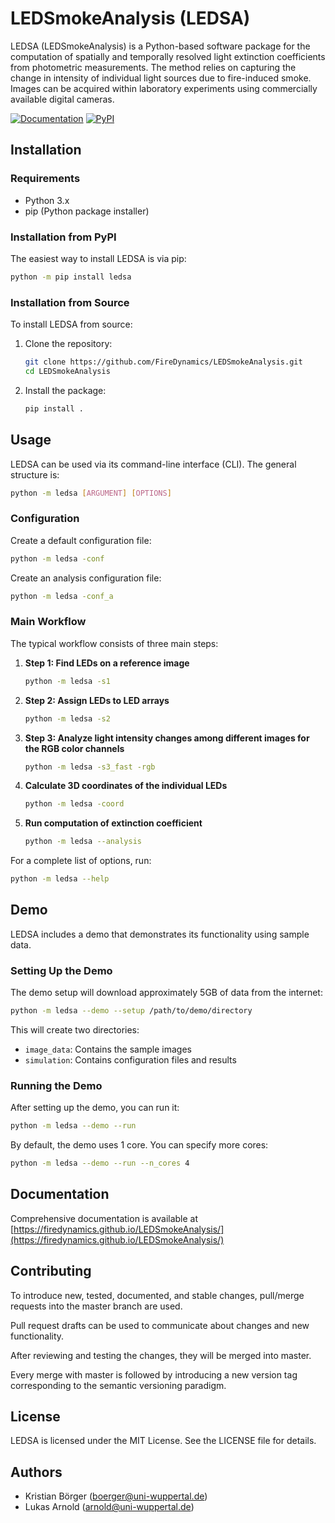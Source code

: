 # LEDSmokeAnalysis (LEDSA)

LEDSA (LEDSmokeAnalysis) is a Python-based software package for the computation of spatially and temporally resolved light extinction coefficients from photometric measurements. The method relies on capturing the change in intensity of individual light sources due to fire-induced smoke. Images can be acquired within laboratory experiments using commercially available digital cameras.

[![Documentation](https://github.com/FireDynamics/LEDSmokeAnalysis/actions/workflows/build_documentation.yaml/badge.svg)](https://github.com/FireDynamics/LEDSmokeAnalysis/actions/workflows/build_documentation.yaml)
[![PyPI](https://github.com/FireDynamics/LEDSmokeAnalysis/actions/workflows/publish_pypi.yml/badge.svg)](https://github.com/FireDynamics/LEDSmokeAnalysis/actions/workflows/publish_pypi.yml)

## Installation

### Requirements

- Python 3.x
- pip (Python package installer)

### Installation from PyPI

The easiest way to install LEDSA is via pip:

```bash
python -m pip install ledsa
```

### Installation from Source

To install LEDSA from source:

1. Clone the repository:
   ```bash
   git clone https://github.com/FireDynamics/LEDSmokeAnalysis.git
   cd LEDSmokeAnalysis
   ```

2. Install the package:
   ```bash
   pip install .
   ```

## Usage

LEDSA can be used via its command-line interface (CLI). The general structure is:

```bash
python -m ledsa [ARGUMENT] [OPTIONS]
```

### Configuration

Create a default configuration file:
```bash
python -m ledsa -conf
```

Create an analysis configuration file:
```bash
python -m ledsa -conf_a
```

### Main Workflow

The typical workflow consists of three main steps:

1. **Step 1: Find LEDs on a reference image**
   ```bash
   python -m ledsa -s1
   ```

2. **Step 2: Assign LEDs to LED arrays**
   ```bash
   python -m ledsa -s2
   ```

3. **Step 3: Analyze light intensity changes among different images for the RGB color channels**

   ```bash
   python -m ledsa -s3_fast -rgb
   ```

4. **Calculate 3D coordinates of the individual LEDs**
   ```bash
   python -m ledsa -coord
   ```

5. **Run computation of extinction coefficient**
   ```bash
   python -m ledsa --analysis
   ```

For a complete list of options, run:
```bash
python -m ledsa --help
```

## Demo

LEDSA includes a demo that demonstrates its functionality using sample data.

### Setting Up the Demo

The demo setup will download approximately 5GB of data from the internet:

```bash
python -m ledsa --demo --setup /path/to/demo/directory
```

This will create two directories:
- `image_data`: Contains the sample images
- `simulation`: Contains configuration files and results

### Running the Demo

After setting up the demo, you can run it:

```bash
python -m ledsa --demo --run
```

By default, the demo uses 1 core. You can specify more cores:

```bash
python -m ledsa --demo --run --n_cores 4
```

## Documentation

Comprehensive documentation is available at [https://firedynamics.github.io/LEDSmokeAnalysis/](https://firedynamics.github.io/LEDSmokeAnalysis/)

## Contributing

To introduce new, tested, documented, and stable changes, pull/merge requests into the master branch are used.

Pull request drafts can be used to communicate about changes and new functionality.

After reviewing and testing the changes, they will be merged into master.

Every merge with master is followed by introducing a new version tag corresponding to the semantic versioning paradigm.

## License

LEDSA is licensed under the MIT License. See the LICENSE file for details.

## Authors

- Kristian Börger (boerger@uni-wuppertal.de)
- Lukas Arnold (arnold@uni-wuppertal.de)
